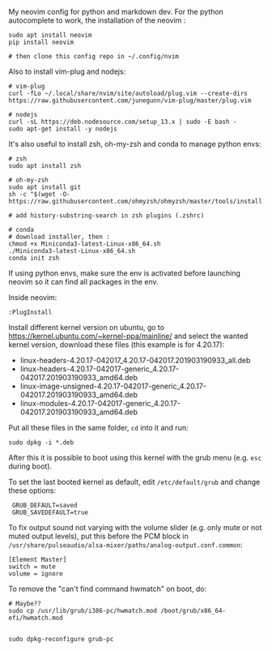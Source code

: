 My neovim config for python and markdown dev. For the python autocomplete to work, the installation of the neovim :

```
sudo apt install neovim
pip install neovim

# then clone this config repo in ~/.config/nvim
```

Also to install vim-plug and nodejs:

```
# vim-plug
curl -fLo ~/.local/share/nvim/site/autoload/plug.vim --create-dirs https://raw.githubusercontent.com/junegunn/vim-plug/master/plug.vim
    
# nodejs
curl -sL https://deb.nodesource.com/setup_13.x | sudo -E bash -
sudo apt-get install -y nodejs
```

It's also useful to install zsh, oh-my-zsh and conda to manage python envs:

```
# zsh
sudo apt install zsh

# oh-my-zsh
sudo apt install git
sh -c "$(wget -O- https://raw.githubusercontent.com/ohmyzsh/ohmyzsh/master/tools/install.sh)"

# add history-substring-search in zsh plugins (.zshrc)

# conda
# download installer, then :
chmod +x Miniconda3-latest-Linux-x86_64.sh
./Miniconda3-latest-Linux-x86_64.sh
conda init zsh
```

If using python envs, make sure the env is activated before launching neovim so it can find all packages in the env.

Inside neovim:

```
:PlugInstall
```

Install different kernel version on ubuntu, go to https://kernel.ubuntu.com/~kernel-ppa/mainline/ and select the wanted kernel version, download these files (this example is for 4.20.17):
- linux-headers-4.20.17-042017_4.20.17-042017.201903190933_all.deb
- linux-headers-4.20.17-042017-generic_4.20.17-042017.201903190933_amd64.deb
- linux-image-unsigned-4.20.17-042017-generic_4.20.17-042017.201903190933_amd64.deb
- linux-modules-4.20.17-042017-generic_4.20.17-042017.201903190933_amd64.deb

Put all these files in the same folder, ```cd``` into it and run:
```
sudo dpkg -i *.deb
```

After this it is possible to boot using this kernel with the grub menu (e.g. ```esc``` during boot).

To set the last booted kernel as default, edit ```/etc/default/grub``` and change these options:
```
 GRUB_DEFAULT=saved
 GRUB_SAVEDEFAULT=true
```

To fix output sound not varying with the volume slider (e.g. only mute or not muted output levels), put this before the PCM block in ```/usr/share/pulseaudio/alsa-mixer/paths/analog-output.conf.common```:
```
[Element Master]
switch = mute
volume = ignore
```

To remove the "can't find command hwmatch" on boot, do:
```
# Maybe??
sudo cp /usr/lib/grub/i386-pc/hwmatch.mod /boot/grub/x86_64-efi/hwmatch.mod


sudo dpkg-reconfigure grub-pc
```


